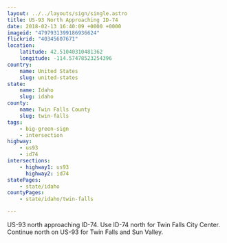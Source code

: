```yaml
---
layout: ../../layouts/sign/single.astro
title: US-93 North Approaching ID-74
date: 2018-02-13 16:40:09 +0000 +0000
imageid: "4797931399186936624"
flickrid: "40345607671"
location:
    latitude: 42.51040310481362
    longitude: -114.57478523254396
country:
    name: United States
    slug: united-states
state:
    name: Idaho
    slug: idaho
county:
    name: Twin Falls County
    slug: twin-falls
tags:
    - big-green-sign
    - intersection
highway:
    - us93
    - id74
intersections:
    - highway1: us93
      highway2: id74
statePages:
    - state/idaho
countyPages:
    - state/idaho/twin-falls

---
```

US-93 north approaching ID-74.  Use ID-74 north for Twin Falls City Center.  Continue north on US-93 for Twin Falls and Sun Valley.